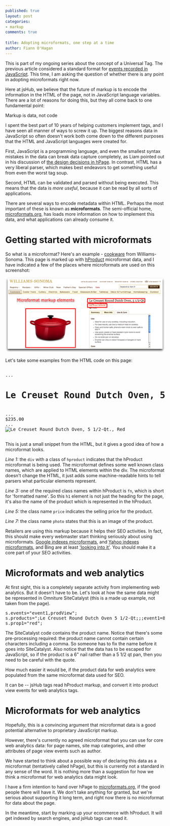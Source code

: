 ```yaml
---
published: true
layout: post
categories: 
- markup
comments: true

title: Adopting microformats, one step at a time
author: Fiann O'Hagan
--- 
```


<div class="pullout note">
  <p>This is part of my ongoing series about the concept of a Universal Tag. The previous article considered a standard format for <a href="/blog/2009/10/30/beyond_the_pageview/">events recorded in JavaScript</a>. This time, I am asking the question of whether there is any point in adopting microformats right now.</p>
</div>

Here at jsHub, we believe that the future of markup is to encode the information in the HTML of the page, not in JavaScript language variables. There are a lot of reasons for doing this, but they all come back to one fundamental point:

<div class="pullout info">
  <p>Markup is data, not code</p>
</div>

I spent the best part of 10 years of helping customers implement tags, and I have seen all manner of ways to screw it up. The biggest reasons data in JavaScript so often doesn't work both come down to the different purposes that the HTML and JavaScript languages were created for. 

First, JavaScript is a programming language, and even the smallest syntax mistakes in the data can break data capture completely, as Liam pointed out in his discussion of [the design decisions in hPage][lc]. In contrast, HTML has a very liberal parser, which makes best endeavors to get something useful from even the worst tag soup.

  [lc]: /blog/2009/10/19/designing-hpage/

Second, HTML can be validated and parsed without being executed. This means that the data is *more useful*, because it can be read by all sorts of applications.

There are several ways to encode metadata within HTML. Perhaps the most important of these is known as **microformats**. The semi-official home, [microformats.org][mf], has loads more information on how to implement this data, and what applications can already consume it. 

  [mf]: http://microformats.org/


# Getting started with microformats #

So what is a microformat? Here's an example - [cookware][ws] from Williams-Sonoma. This page is marked up with [hProduct][hp] microformat data, and I have indicated a few of the places where microformats are used on this screenshot:

 ![Screenshot of Williams-Sonoma product page][ss]

 [ws]: http://www.williams-sonoma.com/products/le-creuset-5-quart-round-dutch-oven/
 [hp]: http://microformats.org/wiki/hproduct
 [ss]: /images/posts/2010-05/williams-sonoma-product-page-thumb.png

Let's take some examples from the HTML code on this page:

<pre class="brush: html;">
<div id="content" class="hproduct"> 
...
<h1 id="product-title" class="fn">Le Creuset Round Dutch Oven, 5 1/2-Qt.</h1>
...
<span class="price">$235.00</span>
...
<img alt="Le Creuset Round Dutch Oven, 5 1/2-Qt., Red" src=".../img28m.jpg" class="photo" id="hero-image"/>
</div>
</pre>

This is just a small snippet from the HTML, but it gives a good idea of how a microformat looks.

*Line 1:* the `div` with a class of `hproduct` indicates that the hProduct microformat is being used. The microformat defines some well known class names, which are applied to HTML elements within the div. The microformat doesn't change the HTML, it just adds some machine-readable hints to tell parsers what particular elements represent.

*Line 3:* one of the required class names within hProduct is `fn`, which is short for 'formatted name'. So this `h1` element is not just the heading for the page, it's also the name of the product which is represented in the hProduct.

*Line 5:* the class name `price` indicates the selling price for the product.

*Line 7:* the class name `photo` states that this is an image of the product.

Retailers are using this markup because it helps their SEO activities. In fact, this should make every webmaster start thinking seriously about using microformats. [Google indexes microformats][google], and [Yahoo indexes microformats][yahoo], and Bing are at least ['looking into it'][bing]. You should make it a core part of your SEO activities.

  [google]: http://googlewebmastercentral.blogspot.com/2009/05/introducing-rich-snippets.html
  [yahoo]: http://developer.yahoo.com/searchmonkey/smguide/semantic_web.html
  [bing]: http://www.bing.com/community/forums/p/647235/9537209.aspx


# Microformats and web analytics #

At first sight, this is a completely separate activity from implementing web analytics. But it doesn't have to be. Let's look at how the same data might be represented in Omniture SiteCatalyst (this is a made up example, not taken from the page).

<pre class="brush: js;">
s.events="event1,prodView";
s.products=";Le Creuset Round Dutch Oven 5 1/2-Qt;;;event1=80;evar1=Red";
s.prop1="red";
</pre>

The SiteCatalyst code contains the product name. Notice that there's some pre-processing required: the product name cannot contain certain characters including a comma. So someone has to fix the name before it goes into SiteCatalyst. Also notice that the data has to be escaped for JavaScript, so if the product is a 6" nail rather than a 5 1/2 qt pan, then you need to be careful with the quote.

How much easier it would be, if the product data for web analytics were populated from the same microformat data used for SEO.

It can be -- jsHub tags read hProduct markup, and convert it into product view events for web analytics tags.

# Microformats for web analytics #

Hopefully, this is a convincing argument that microformat data is a good potential alternative to proprietary JavaScript markup.

However, there's currently no agreed microformat that you can use for core web analytics data: for page names, site map categories, and other attributes of page view events such as author.

We have started to think about a possible way of declaring this data as a microformat (tentatively called hPage), but this is currently not a standard in any sense of the word. It is nothing more than a suggestion for how we think a microformat for web analytics data might look.

I have a firm intention to hand over hPage to [microformats.org][mf], if the good people there will have it. We don't take anything for granted, but we're serious about supporting it long term, and right now there is no microformat for data about the page.

In the meantime, start by marking up your ecommerce with hProduct. It will get indexed by search engines, and jsHub tags can read it. 